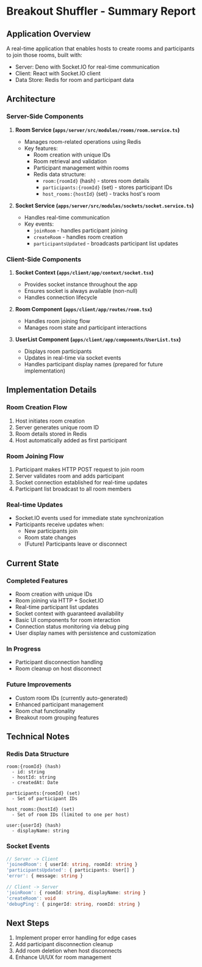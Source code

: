 # Breakout Shuffler - Summary Report

## Application Overview

A real-time application that enables hosts to create rooms and participants to join those rooms, built with:
- Server: Deno with Socket.IO for real-time communication
- Client: React with Socket.IO client
- Data Store: Redis for room and participant data

## Architecture

### Server-Side Components

1. **Room Service (`apps/server/src/modules/rooms/room.service.ts`)**
   - Manages room-related operations using Redis
   - Key features:
     - Room creation with unique IDs
     - Room retrieval and validation
     - Participant management within rooms
     - Redis data structure:
       - `room:{roomId}` (hash) - stores room details
       - `participants:{roomId}` (set) - stores participant IDs
       - `host_rooms:{hostId}` (set) - tracks host's room

2. **Socket Service (`apps/server/src/modules/sockets/socket.service.ts`)**
   - Handles real-time communication
   - Key events:
     - `joinRoom` - handles participant joining
     - `createRoom` - handles room creation
     - `participantsUpdated` - broadcasts participant list updates

### Client-Side Components

1. **Socket Context (`apps/client/app/context/socket.tsx`)**
   - Provides socket instance throughout the app
   - Ensures socket is always available (non-null)
   - Handles connection lifecycle

2. **Room Component (`apps/client/app/routes/room.tsx`)**
   - Handles room joining flow
   - Manages room state and participant interactions

3. **UserList Component (`apps/client/app/components/UserList.tsx`)**
   - Displays room participants
   - Updates in real-time via socket events
   - Handles participant display names (prepared for future implementation)

## Implementation Details

### Room Creation Flow
1. Host initiates room creation
2. Server generates unique room ID
3. Room details stored in Redis
4. Host automatically added as first participant

### Room Joining Flow
1. Participant makes HTTP POST request to join room
2. Server validates room and adds participant
3. Socket connection established for real-time updates
4. Participant list broadcast to all room members

### Real-time Updates
- Socket.IO events used for immediate state synchronization
- Participants receive updates when:
  - New participants join
  - Room state changes
  - (Future) Participants leave or disconnect

## Current State

### Completed Features
- Room creation with unique IDs
- Room joining via HTTP + Socket.IO
- Real-time participant list updates
- Socket context with guaranteed availability
- Basic UI components for room interaction
- Connection status monitoring via debug ping
- User display names with persistence and customization

### In Progress
- Participant disconnection handling
- Room cleanup on host disconnect

### Future Improvements
- Custom room IDs (currently auto-generated)
- Enhanced participant management
- Room chat functionality
- Breakout room grouping features

## Technical Notes

### Redis Data Structure
```
room:{roomId} (hash)
  - id: string
  - hostId: string
  - createdAt: Date

participants:{roomId} (set)
  - Set of participant IDs

host_rooms:{hostId} (set)
  - Set of room IDs (limited to one per host)

user:{userId} (hash)
  - displayName: string
```

### Socket Events
```typescript
// Server -> Client
'joinedRoom': { userId: string, roomId: string }
'participantsUpdated': { participants: User[] }
'error': { message: string }

// Client -> Server
'joinRoom': { roomId: string, displayName: string }
'createRoom': void
'debugPing': { pingerId: string, roomId: string }
```

## Next Steps

1. Implement proper error handling for edge cases
2. Add participant disconnection cleanup
3. Add room deletion when host disconnects
4. Enhance UI/UX for room management
